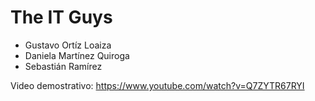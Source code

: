 # The IT Guys
- Gustavo Ortíz Loaiza
- Daniela Martínez Quiroga
- Sebastián Ramírez

Video demostrativo: https://www.youtube.com/watch?v=Q7ZYTR67RYI
